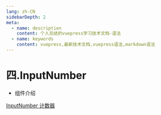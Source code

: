 ```yaml
---
lang: zh-CN
sidebarDepth: 2
meta:
  - name: description
    content: 个人总结的vuepress学习技术文档-语法
  - name: keywords
    content: vuepress,最新技术文档,vuepress语法,markdown语法
---
```


# 四.InputNumber

- 组件介绍

[InputNumber 计数器](https://element-plus.gitee.io/#/zh-CN/component/input-number)
